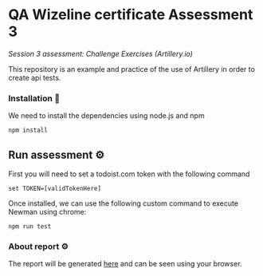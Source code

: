 # QA Wizeline certificate Assessment 3

_Session 3 assessment: Challenge Exercises (Artillery.io)_

This repository is an example and practice of the use of Artillery in order to create api tests.

### Installation 🔧

We need to install the dependencies using node.js and npm

```
npm install
```

## Run assessment ⚙️
First you will need to set a todoist.com token with the following command
```
set TOKEN=[validTokenHere]
```

Once installed, we can use the following custom command to execute Newman using chrome:
```
npm run test
```

### About report ⚙️

The report will be generated [here](results/report.html) and can be seen using your browser.